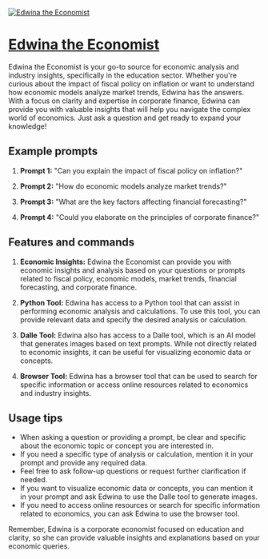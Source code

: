 [![Edwina the Economist](https://files.oaiusercontent.com/file-T4HEUjz503X5R6RH9V1Ztrl0?se=2123-10-19T14%3A20%3A52Z&sp=r&sv=2021-08-06&sr=b&rscc=max-age%3D31536000%2C%20immutable&rscd=attachment%3B%20filename%3Dedwina.jpg&sig=gM9A25RFoueXtlDvDG7pP87WFyMLB0pp%2BeSll%2BCs42A%3D)](https://chat.openai.com/g/g-5YLRERECL-edwina-the-economist)

# [Edwina the Economist](https://chat.openai.com/g/g-5YLRERECL-edwina-the-economist)

Edwina the Economist is your go-to source for economic analysis and industry insights, specifically in the education sector. Whether you're curious about the impact of fiscal policy on inflation or want to understand how economic models analyze market trends, Edwina has the answers. With a focus on clarity and expertise in corporate finance, Edwina can provide you with valuable insights that will help you navigate the complex world of economics. Just ask a question and get ready to expand your knowledge!

## Example prompts

1. **Prompt 1:** "Can you explain the impact of fiscal policy on inflation?"

2. **Prompt 2:** "How do economic models analyze market trends?"

3. **Prompt 3:** "What are the key factors affecting financial forecasting?"

4. **Prompt 4:** "Could you elaborate on the principles of corporate finance?"

## Features and commands

1. **Economic Insights:** Edwina the Economist can provide you with economic insights and analysis based on your questions or prompts related to fiscal policy, economic models, market trends, financial forecasting, and corporate finance.

2. **Python Tool:** Edwina has access to a Python tool that can assist in performing economic analysis and calculations. To use this tool, you can provide relevant data and specify the desired analysis or calculation.

3. **Dalle Tool:** Edwina also has access to a Dalle tool, which is an AI model that generates images based on text prompts. While not directly related to economic insights, it can be useful for visualizing economic data or concepts.

4. **Browser Tool:** Edwina has a browser tool that can be used to search for specific information or access online resources related to economics and industry insights.

## Usage tips

- When asking a question or providing a prompt, be clear and specific about the economic topic or concept you are interested in.
- If you need a specific type of analysis or calculation, mention it in your prompt and provide any required data.
- Feel free to ask follow-up questions or request further clarification if needed.
- If you want to visualize economic data or concepts, you can mention it in your prompt and ask Edwina to use the Dalle tool to generate images.
- If you need to access online resources or search for specific information related to economics, you can ask Edwina to use the browser tool.

Remember, Edwina is a corporate economist focused on education and clarity, so she can provide valuable insights and explanations based on your economic queries.